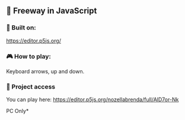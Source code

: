 ## :space_invader: Freeway in JavaScript 
  
### :hammer: Built on: 
  
https://editor.p5js.org/ 
 
### :video_game: How to play: 
  
Keyboard arrows, up and down. 
  
### 📁 Project access 
  
You can play here: https://editor.p5js.org/nozellabrenda/full/AlD7or-Nk
  <p> PC Only*</p>

